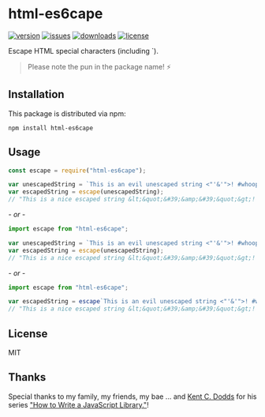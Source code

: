 # html-es6cape

[![version](https://img.shields.io/npm/v/html-es6cape.svg)](http://npm.im/html-es6cape)
[![issues](https://img.shields.io/github/issues-raw/antoniovdlc/html-es6cape.svg)](https://github.com/AntonioVdlC/html-es6cape/issues)
[![downloads](https://img.shields.io/npm/dt/html-es6cape.svg)](http://npm.im/html-es6cape)
[![license](https://img.shields.io/npm/l/html-es6cape.svg)](http://opensource.org/licenses/MIT)

Escape HTML special characters (including `). 
> Please note the pun in the package name! :zap:

## Installation

This package is distributed via npm:

```
npm install html-es6cape
```

## Usage

```javascript
const escape = require("html-es6cape");

var unescapedString = `This is an evil unescaped string <"'&'">! #whoopwhoop`;
var escapedString = escape(unescapedString);
// "This is a nice escaped string &lt;&quot;&#39;&amp;&#39;&quot;&gt;! #whoopwhoop"
```

*- or -*

```javascript
import escape from "html-es6cape";

var unescapedString = `This is an evil unescaped string <"'&'">! #whoopwhoop`;
var escapedString = escape(unescapedString);
// "This is a nice escaped string &lt;&quot;&#39;&amp;&#39;&quot;&gt;! #whoopwhoop"
```

*- or -*

```javascript
import escape from "html-es6cape";

var escapedString = escape`This is an evil unescaped string <"'&'">! #whoopwhoop`;
// "This is a nice escaped string &lt;&quot;&#39;&amp;&#39;&quot;&gt;! #whoopwhoop"
```

## License
MIT

## Thanks
Special thanks to my family, my friends, my bae ... and [Kent C. Dodds](https://github.com/kentcdodds) for his series ["How to Write a JavaScript Library."](https://egghead.io/series/how-to-write-an-open-source-javascript-library)!
